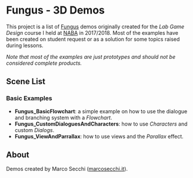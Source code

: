 # Fungus - 3D Demos

This project is a list of [Fungus](http://fungusgames.com/) demos originally created for the *Lab Game Design* course I held at [NABA](http://www.naba.it/) in 2017/2018.
Most of the examples have been created on student request or as a solution for some topics raised during lessons.

*Note that most of the examples are just prototypes and should not be considered complete products.*

## Scene List

### Basic Examples

*  **Fungus_BasicFlowchart**: a simple example on how to use the dialogue and branching system with a _Flowchart_.
*  **Fungus_CustomDialoguesAndCharacters**: how to use _Characters_ and custom _Dialogs_.
*  **Fungus_ViewAndParrallax**: how to use views and the _Parallax_ effect.

## About
Demos created by Marco Secchi ([marcosecchi.it](http://marcosecchi.it/)).
